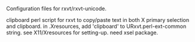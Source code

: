 Configuration files for rxvt/rxvt-unicode.

clipboard 
  perl script for rxvt to copy/paste text in both X primary selection and clipboard.
  in .Xresources, add 'clipboard' to URxvt.perl-ext-common string. see X11/Xresources for setting-up.
  need xsel package.

